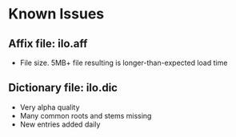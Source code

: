 # Known Issues

## Affix file: ilo.aff 
- File size. 5MB+ file resulting is longer-than-expected load time

## Dictionary file: ilo.dic 
- Very alpha quality
- Many common roots and stems missing
- New entries added daily 
